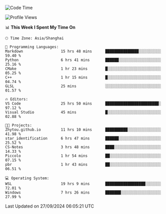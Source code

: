 <!--START_SECTION:waka-->
![Code Time](http://img.shields.io/badge/Code%20Time-2%2C032%20hrs%2025%20mins-blue)

![Profile Views](http://img.shields.io/badge/Profile%20Views-0-blue)

📊 **This Week I Spent My Time On** 

```text
🕑︎ Time Zone: Asia/Shanghai

💬 Programming Languages: 
Markdown                 15 hrs 48 mins      ███████████████░░░░░░░░░░   59.40 % 
Python                   6 hrs 41 mins       ██████░░░░░░░░░░░░░░░░░░░   25.16 % 
CMake                    1 hr 23 mins        █░░░░░░░░░░░░░░░░░░░░░░░░   05.25 % 
C++                      1 hr 15 mins        █░░░░░░░░░░░░░░░░░░░░░░░░   04.74 % 
GLSL                     25 mins             ░░░░░░░░░░░░░░░░░░░░░░░░░   01.57 % 

🔥 Editors: 
VS Code                  25 hrs 50 mins      ████████████████████████░   97.12 % 
Visual Studio            45 mins             █░░░░░░░░░░░░░░░░░░░░░░░░   02.88 % 

🐱‍💻 Projects: 
Zhytou.github.io         11 hrs 10 mins      ██████████░░░░░░░░░░░░░░░   41.98 % 
star_identification      6 hrs 47 mins       ██████░░░░░░░░░░░░░░░░░░░   25.52 % 
CS-Notes                 3 hrs 48 mins       ████░░░░░░░░░░░░░░░░░░░░░   14.33 % 
Piccolo                  1 hr 54 mins        ██░░░░░░░░░░░░░░░░░░░░░░░   07.15 % 
pbr                      1 hr 43 mins        ██░░░░░░░░░░░░░░░░░░░░░░░   06.51 % 

💻 Operating System: 
WSL                      19 hrs 9 mins       ██████████████████░░░░░░░   72.01 % 
Windows                  7 hrs 26 mins       ███████░░░░░░░░░░░░░░░░░░   27.99 % 
```


 Last Updated on 27/09/2024 06:05:21 UTC
<!--END_SECTION:waka-->